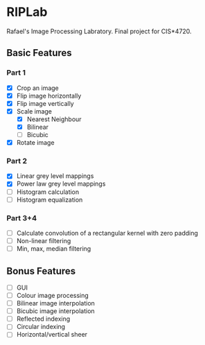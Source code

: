 # RIPLab
Rafael's Image Processing Labratory. Final project for CIS*4720.

## Basic Features
### Part 1
- [x] Crop an image
- [x] Flip image horizontally
- [x] Flip image vertically
- [x] Scale image
    - [x] Nearest Neighbour
    - [x] Bilinear
    - [ ] Bicubic
- [x] Rotate image

### Part 2
- [x] Linear grey level mappings
- [x] Power law grey level mappings
- [ ] Histogram calculation
- [ ] Histogram equalization

### Part 3+4
- [ ] Calculate convolution of a rectangular kernel with zero padding
- [ ] Non-linear filtering
- [ ] Min, max, median filtering

## Bonus Features
- [ ] GUI
- [ ] Colour image processing
- [ ] Bilinear image interpolation
- [ ] Bicubic image interpolation
- [ ] Reflected indexing
- [ ] Circular indexing
- [ ] Horizontal/vertical sheer
